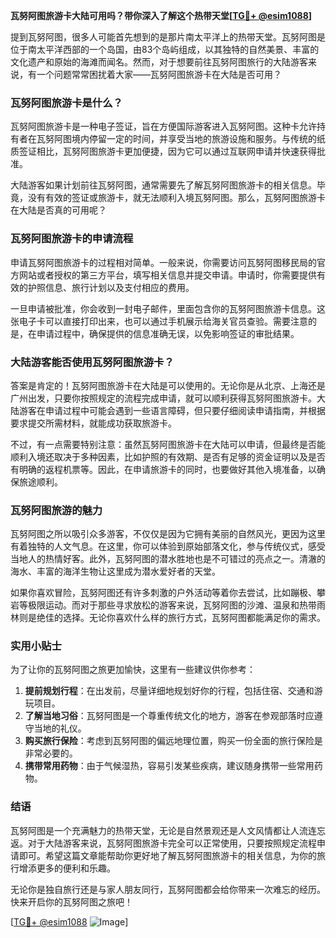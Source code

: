 **瓦努阿图旅游卡大陆可用吗？带你深入了解这个热带天堂[[TG💪+ @esim1088](https://t.me/s/esim1088)]**

提到瓦努阿图，很多人可能首先想到的是那片南太平洋上的热带天堂。瓦努阿图是位于南太平洋西部的一个岛国，由83个岛屿组成，以其独特的自然美景、丰富的文化遗产和原始的海滩而闻名。然而，对于想要前往瓦努阿图旅行的大陆游客来说，有一个问题常常困扰着大家——瓦努阿图旅游卡在大陆是否可用？

### 瓦努阿图旅游卡是什么？

瓦努阿图旅游卡是一种电子签证，旨在方便国际游客进入瓦努阿图。这种卡允许持有者在瓦努阿图境内停留一定的时间，并享受当地的旅游设施和服务。与传统的纸质签证相比，瓦努阿图旅游卡更加便捷，因为它可以通过互联网申请并快速获得批准。

大陆游客如果计划前往瓦努阿图，通常需要先了解瓦努阿图旅游卡的相关信息。毕竟，没有有效的签证或旅游卡，就无法顺利入境瓦努阿图。那么，瓦努阿图旅游卡在大陆是否真的可用呢？

### 瓦努阿图旅游卡的申请流程

申请瓦努阿图旅游卡的过程相对简单。一般来说，你需要访问瓦努阿图移民局的官方网站或者授权的第三方平台，填写相关信息并提交申请。申请时，你需要提供有效的护照信息、旅行计划以及支付相应的费用。

一旦申请被批准，你会收到一封电子邮件，里面包含你的瓦努阿图旅游卡信息。这张电子卡可以直接打印出来，也可以通过手机展示给海关官员查验。需要注意的是，在申请过程中，确保提供的信息准确无误，以免影响签证的审批结果。

### 大陆游客能否使用瓦努阿图旅游卡？

答案是肯定的！瓦努阿图旅游卡在大陆是可以使用的。无论你是从北京、上海还是广州出发，只要你按照规定的流程完成申请，就可以顺利获得瓦努阿图旅游卡。大陆游客在申请过程中可能会遇到一些语言障碍，但只要仔细阅读申请指南，并根据要求提交所需材料，就能成功获取旅游卡。

不过，有一点需要特别注意：虽然瓦努阿图旅游卡在大陆可以申请，但最终是否能顺利入境还取决于多种因素，比如护照的有效期、是否有足够的资金证明以及是否有明确的返程机票等。因此，在申请旅游卡的同时，也要做好其他入境准备，以确保旅途顺利。

### 瓦努阿图旅游的魅力

瓦努阿图之所以吸引众多游客，不仅仅是因为它拥有美丽的自然风光，更因为这里有着独特的人文气息。在这里，你可以体验到原始部落文化，参与传统仪式，感受当地人的热情好客。此外，瓦努阿图的潜水胜地也是不可错过的亮点之一。清澈的海水、丰富的海洋生物让这里成为潜水爱好者的天堂。

如果你喜欢冒险，瓦努阿图还有许多刺激的户外活动等着你去尝试，比如蹦极、攀岩等极限运动。而对于那些寻求放松的游客来说，瓦努阿图的沙滩、温泉和热带雨林则是绝佳的选择。无论你喜欢什么样的旅行方式，瓦努阿图都能满足你的需求。

### 实用小贴士

为了让你的瓦努阿图之旅更加愉快，这里有一些建议供你参考：

1. **提前规划行程**：在出发前，尽量详细地规划好你的行程，包括住宿、交通和游玩项目。
2. **了解当地习俗**：瓦努阿图是一个尊重传统文化的地方，游客在参观部落时应遵守当地的礼仪。
3. **购买旅行保险**：考虑到瓦努阿图的偏远地理位置，购买一份全面的旅行保险是非常必要的。
4. **携带常用药物**：由于气候湿热，容易引发某些疾病，建议随身携带一些常用药物。

### 结语

瓦努阿图是一个充满魅力的热带天堂，无论是自然景观还是人文风情都让人流连忘返。对于大陆游客来说，瓦努阿图旅游卡完全可以正常使用，只要按照规定流程申请即可。希望这篇文章能帮助你更好地了解瓦努阿图旅游卡的相关信息，为你的旅行增添更多的便利和乐趣。

无论你是独自旅行还是与家人朋友同行，瓦努阿图都会给你带来一次难忘的经历。快来开启你的瓦努阿图之旅吧！

[[TG💪+ @esim1088](https://t.me/s/esim1088) ![Image](https://i.postimg.cc/4NQfJmqS/Snipaste-2025-05-13-00-14-12.png)]